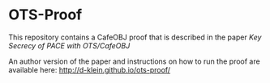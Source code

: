 OTS-Proof
=========

This repository contains a CafeOBJ proof that is described in the paper
*Key Secrecy of PACE with OTS/CafeOBJ*

An author version of the paper and instructions on how to run the proof are available here: http://d-klein.github.io/ots-proof/